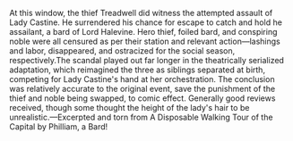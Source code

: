 At this window, the thief Treadwell did witness the attempted assault of Lady Castine. He surrendered his chance for escape to catch and hold he assailant, a bard of Lord Halevine. Hero thief, foiled bard, and conspiring noble were all censured as per their station and relevant action—lashings and labor, disappeared, and ostracized for the social season, respectively.The scandal played out far longer in the theatrically serialized adaptation, which reimagined the three as siblings separated at birth, competing for Lady Castine's hand at her orchestration. The conclusion was relatively accurate to the original event, save the punishment of the thief and noble being swapped, to comic effect. Generally good reviews received, though some thought the height of the lady's hair to be unrealistic.—Excerpted and torn from A Disposable Walking Tour of the Capital by Philliam, a Bard!
